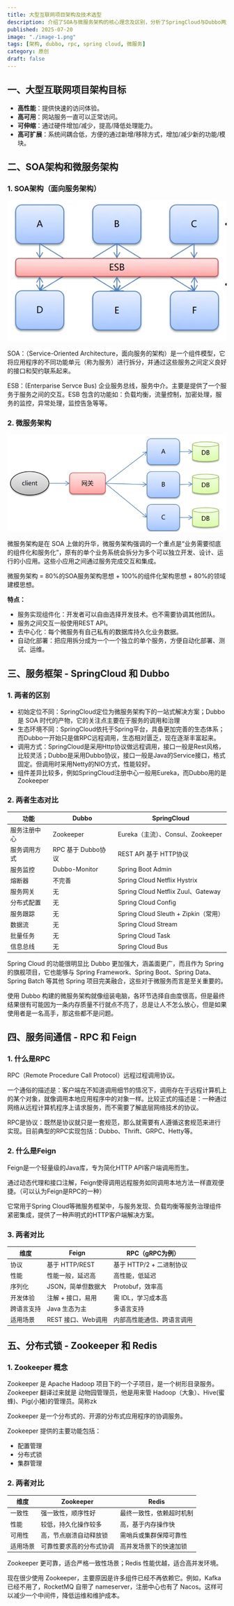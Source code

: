 ```yaml
---
title: 大型互联网项目架构及技术选型
description: 介绍了SOA与微服务架构的核心理念及区别，分析了SpringCloud与Dubbo两大服务框架的定位与生态对比，阐述了RPC与Feign在服务间通信中的应用场景和优劣，最后对分布式锁的主流实现Zookeeper与Redis进行了对比，帮助读者全面理解互联网项目架构设计与技术选型的关键要点。
published: 2025-07-20
image: "./image-1.png"
tags: [架构, dubbo, rpc, spring cloud, 微服务]
category: 原创
draft: false
---
```


## 一、大型互联网项目架构目标

- **高性能**：提供快速的访问体验。
- **高可用**：网站服务一直可以正常访问。
- **可伸缩**：通过硬件增加/减少，提高/降低处理能力。
- **高可扩展**：系统间耦合低，方便的通过新增/移除方式，增加/减少新的功能/模块。


## 二、SOA架构和微服务架构

### 1. SOA架构（面向服务架构）
![在这里插入图片描述](./image-0.png)

SOA：（Service-Oriented Architecture，面向服务的架构）是一个组件模型，它将应用程序的不同功能单元（称为服务）进行拆分，并通过这些服务之间定义良好的接口和契约联系起来。

ESB：(Enterparise Servce Bus) 企业服务总线，服务中介。主要是提供了一个服务于服务之间的交互。ESB 包含的功能如：负载均衡，流量控制，加密处理，服务的监控，异常处理，监控告急等等。

### 2. 微服务架构
![在这里插入图片描述](./image-1.png)

微服务架构是在 SOA 上做的升华，微服务架构强调的一个重点是“业务需要彻底的组件化和服务化”，原有的单个业务系统会拆分为多个可以独立开发、设计、运行的小应用。这些小应用之间通过服务完成交互和集成。

微服务架构 = 80%的SOA服务架构思想 + 100%的组件化架构思想 + 80%的领域建模思想。

**特点：**
- 服务实现组件化：开发者可以自由选择开发技术。也不需要协调其他团队。
- 服务之间交互一般使用REST API。
- 去中心化：每个微服务有自己私有的数据库持久化业务数据。
- 自动化部署：把应用拆分成为一个一个独立的单个服务，方便自动化部署、测试、运维。


## 三、服务框架 - SpringCloud 和 Dubbo

### 1. 两者的区别

- 初始定位不同：SpringCloud定位为微服务架构下的一站式解决方案；Dubbo 是 SOA 时代的产物，它的关注点主要在于服务的调用和治理
- 生态环境不同：SpringCloud依托于Spring平台，具备更加完善的生态体系；而Dubbo一开始只是做RPC远程调用，生态相对匮乏，现在逐渐丰富起来。
- 调用方式：SpringCloud是采用Http协议做远程调用，接口一般是Rest风格，比较灵活；Dubbo是采用Dubbo协议，接口一般是Java的Service接口，格式固定。但调用时采用Netty的NIO方式，性能较好。
- 组件差异比较多，例如SpringCloud注册中心一般用Eureka，而Dubbo用的是Zookeeper

### 2. 两者生态对比

| 功能           | Dubbo           | SpringCloud                           |
| -------------- | --------------- | ------------------------------------- |
| 服务注册中心   | Zookeeper       | Eureka（主流）、Consul、Zookeeper     |
| 服务调用方式   | RPC 基于 Dubbo协议 | REST API 基于 HTTP协议              |
| 服务监控       | Dubbo-Monitor   | Spring Boot Admin                     |
| 熔断器         | 不完善          | Spring Cloud Netflix Hystrix          |
| 服务网关       | 无              | Spring Cloud Netflix Zuul、Gateway    |
| 分布式配置     | 无              | Spring Cloud Config                   |
| 服务跟踪       | 无              | Spring Cloud Sleuth + Zipkin（常用）  |
| 数据流         | 无              | Spring Cloud Stream                   |
| 批量任务       | 无              | Spring Cloud Task                     |
| 信息总线       | 无              | Spring Cloud Bus                      |

Spring Cloud 的功能很明显比 Dubbo 更加强大，涵盖面更广，而且作为 Spring 的旗舰项目，它也能够与 Spring Framework、Spring Boot、Spring Data、Spring Batch 等其他 Spring 项目完美融合，这些对于微服务而言是至关重要的。

使用 Dubbo 构建的微服务架构就像组装电脑，各环节选择自由度很高，但是最终结果很有可能因为一条内存质量不行就点不亮了，总是让人不怎么放心，但是如果使用者是一名高手，那这些都不是问题。


## 四、服务间通信 - RPC 和 Feign

### 1. 什么是RPC

RPC（Remote Procedure Call Protocol）远程过程调用协议。

一个通俗的描述是：客户端在不知道调用细节的情况下，调用存在于远程计算机上的某个对象，就像调用本地应用程序中的对象一样。比较正式的描述是：一种通过网络从远程计算机程序上请求服务，而不需要了解底层网络技术的协议。

RPC是协议：既然是协议就只是一套规范，那么就需要有人遵循这套规范来进行实现。目前典型的RPC实现包括：Dubbo、Thrift、GRPC、Hetty等。

### 2. 什么是Feign

Feign是一个轻量级的Java库，专为简化HTTP API客户端调用而生。

通过动态代理和接口注解，Feign使得调用远程服务如同调用本地方法一样直观便捷。（可以认为Feign是RPC的一种）

它常用于Spring Cloud等微服务框架中，与服务发现、负载均衡等服务治理组件紧密集成，提供了一种声明式的HTTP客户端解决方案。

### 3. 两者对比

| 维度         | Feign           | RPC（gRPC为例）                   |
| ------------ | --------------- | --------------------------------- |
| 协议         | 基于 HTTP/REST  | 基于 HTTP/2 + 二进制协议          |
| 性能         | 性能一般，延迟高 | 高性能，低延迟                    |
| 序列化       | JSON，简单但数据大 | Protobuf，效率高                 |
| 开发体验     | 注解 + 接口，易用 | 需 IDL，学习成本高                |
| 跨语言支持   | Java 生态为主    | 多语言支持                        |
| 适用场景     | REST 接口、Web调用 | 内部高性能通信、跨语言调用       |


## 五、分布式锁 - Zookeeper 和 Redis

### 1. Zookeeper 概念

Zookeeper 是 Apache Hadoop 项目下的一个子项目，是一个树形目录服务。Zookeeper 翻译过来就是 动物园管理员，他是用来管 Hadoop（大象）、Hive(蜜蜂)、Pig(小猪)的管理员。简称zk

Zookeeper 是一个分布式的、开源的分布式应用程序的协调服务。

Zookeeper 提供的主要功能包括：
- 配置管理
- 分布式锁
- 集群管理

### 2. 两者对比

| 维度         | Zookeeper           | Redis                              |
| ------------ | ------------------- | ---------------------------------- |
| 一致性       | 强一致性，顺序性好  | 最终一致性，依赖超时机制           |
| 性能         | 较低，持久化操作较多 | 高，基于内存操作快                 |
| 可用性       | 高，节点崩溃自动释放锁 | 需哨兵或集群保障可靠性           |
| 适用场景     | 可靠性要求高的分布式协调 | 高并发场景下的快速加锁           |

Zookeeper 更可靠，适合严格一致性场景；Redis 性能优越，适合高并发环境。

现在很少使用 Zookeeper，主要原因是许多组件已经不再依赖它。例如，Kafka 已经不用了，RocketMQ 自带了 nameserver，注册中心也有了 Nacos。这样可以减少一个中间件，降低运维和维护成本。